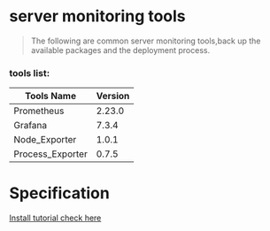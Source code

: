 # server monitoring tools

> The following are common server monitoring tools,back up the available packages and the deployment process.

### tools list:
| Tools Name | Version |
|-|-|
| Prometheus| 2.23.0 |
| Grafana| 7.3.4 |
| Node_Exporter| 1.0.1 |
| Process_Exporter| 0.7.5 |

# Specification
[Install tutorial check here](https://github.com/Joker1222/monitor-configr/tree/master/tutorial)

